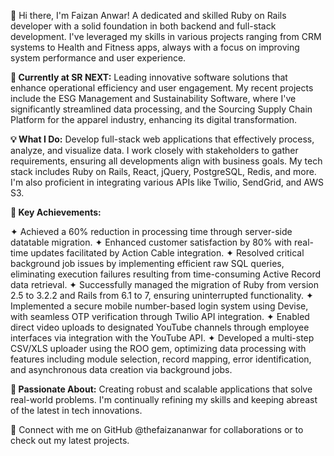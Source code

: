 👋 Hi there, I'm Faizan Anwar! A dedicated and skilled Ruby on Rails developer with a solid foundation in both backend and full-stack development. I've leveraged my skills in various projects ranging from CRM systems to Health and Fitness apps, always with a focus on improving system performance and user experience.

**🚀 Currently at SR NEXT:** Leading innovative software solutions that enhance operational efficiency and user engagement. My recent projects include the ESG Management and Sustainability Software, where I've significantly streamlined data processing, and the Sourcing Supply Chain Platform for the apparel industry, enhancing its digital transformation.

**💡 What I Do:** Develop full-stack web applications that effectively process, analyze, and visualize data. I work closely with stakeholders to gather requirements, ensuring all developments align with business goals. My tech stack includes Ruby on Rails, React, jQuery, PostgreSQL, Redis, and more. I'm also proficient in integrating various APIs like Twilio, SendGrid, and AWS S3.

**🎯 Key Achievements:**

✦ Achieved a 60% reduction in processing time through server-side datatable migration.
✦ Enhanced customer satisfaction by 80% with real-time updates facilitated by Action Cable integration.
✦ Resolved critical background job issues by implementing efficient raw SQL queries, eliminating execution failures resulting from time-consuming Active Record data retrieval.
✦ Successfully managed the migration of Ruby from version 2.5 to 3.2.2 and Rails from 6.1 to 7, ensuring uninterrupted functionality.
✦ Implemented a secure mobile number-based login system using Devise, with seamless OTP verification through Twilio API integration.
✦ Enabled direct video uploads to designated YouTube channels through employee interfaces via integration with the YouTube API.
✦ Developed a multi-step CSV/XLS uploader using the ROO gem, optimizing data processing with features including module selection, record mapping, error identification, and asynchronous data creation via background jobs.

**🌱 Passionate About:** Creating robust and scalable applications that solve real-world problems. I'm continually refining my skills and keeping abreast of the latest in tech innovations.

🔗 Connect with me on GitHub @thefaizananwar for collaborations or to check out my latest projects.
